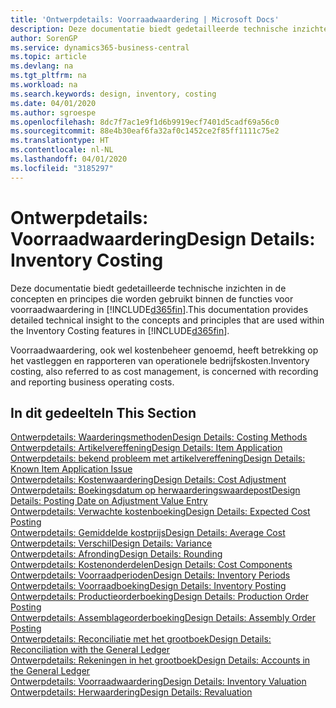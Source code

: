 ```yaml
---
title: 'Ontwerpdetails: Voorraadwaardering | Microsoft Docs'
description: Deze documentatie biedt gedetailleerde technische inzichten in de concepten en principes die worden gebruikt binnen de functies voor voorraadwaardering in Business Central.
author: SorenGP
ms.service: dynamics365-business-central
ms.topic: article
ms.devlang: na
ms.tgt_pltfrm: na
ms.workload: na
ms.search.keywords: design, inventory, costing
ms.date: 04/01/2020
ms.author: sgroespe
ms.openlocfilehash: 8dc7f7ac1e9f1d6b9919ecf7401d5cadf69a56c0
ms.sourcegitcommit: 88e4b30eaf6fa32af0c1452ce2f85ff1111c75e2
ms.translationtype: HT
ms.contentlocale: nl-NL
ms.lasthandoff: 04/01/2020
ms.locfileid: "3185297"
---
```

# <a name="design-details-inventory-costing"></a><span data-ttu-id="bf96f-103">Ontwerpdetails: Voorraadwaardering</span><span class="sxs-lookup"><span data-stu-id="bf96f-103">Design Details: Inventory Costing</span></span>
<span data-ttu-id="bf96f-104">Deze documentatie biedt gedetailleerde technische inzichten in de concepten en principes die worden gebruikt binnen de functies voor voorraadwaardering in [!INCLUDE[d365fin](includes/d365fin_md.md)].</span><span class="sxs-lookup"><span data-stu-id="bf96f-104">This documentation provides detailed technical insight to the concepts and principles that are used within the Inventory Costing features in [!INCLUDE[d365fin](includes/d365fin_md.md)].</span></span>  

<span data-ttu-id="bf96f-105">Voorraadwaardering, ook wel kostenbeheer genoemd, heeft betrekking op het vastleggen en rapporteren van operationele bedrijfskosten.</span><span class="sxs-lookup"><span data-stu-id="bf96f-105">Inventory costing, also referred to as cost management, is concerned with recording and reporting business operating costs.</span></span>  

## <a name="in-this-section"></a><span data-ttu-id="bf96f-106">In dit gedeelte</span><span class="sxs-lookup"><span data-stu-id="bf96f-106">In This Section</span></span>  
[<span data-ttu-id="bf96f-107">Ontwerpdetails: Waarderingsmethoden</span><span class="sxs-lookup"><span data-stu-id="bf96f-107">Design Details: Costing Methods</span></span>](design-details-costing-methods.md)  
[<span data-ttu-id="bf96f-108">Ontwerpdetails: Artikelvereffening</span><span class="sxs-lookup"><span data-stu-id="bf96f-108">Design Details: Item Application</span></span>](design-details-item-application.md)  
[<span data-ttu-id="bf96f-109">Ontwerpdetails: bekend probleem met artikelvereffening</span><span class="sxs-lookup"><span data-stu-id="bf96f-109">Design Details: Known Item Application Issue</span></span>](design-details-inventory-zero-level-open-item-ledger-entries.md)  
[<span data-ttu-id="bf96f-110">Ontwerpdetails: Kostenwaardering</span><span class="sxs-lookup"><span data-stu-id="bf96f-110">Design Details: Cost Adjustment</span></span>](design-details-cost-adjustment.md)  
[<span data-ttu-id="bf96f-111">Ontwerpdetails: Boekingsdatum op herwaarderingswaardepost</span><span class="sxs-lookup"><span data-stu-id="bf96f-111">Design Details: Posting Date on Adjustment Value Entry</span></span>](design-details-inventory-adjustment-value-entry-posting-date.md)  
[<span data-ttu-id="bf96f-112">Ontwerpdetails: Verwachte kostenboeking</span><span class="sxs-lookup"><span data-stu-id="bf96f-112">Design Details: Expected Cost Posting</span></span>](design-details-expected-cost-posting.md)  
[<span data-ttu-id="bf96f-113">Ontwerpdetails: Gemiddelde kostprijs</span><span class="sxs-lookup"><span data-stu-id="bf96f-113">Design Details: Average Cost</span></span>](design-details-average-cost.md)  
[<span data-ttu-id="bf96f-114">Ontwerpdetails: Verschil</span><span class="sxs-lookup"><span data-stu-id="bf96f-114">Design Details: Variance</span></span>](design-details-variance.md)  
[<span data-ttu-id="bf96f-115">Ontwerpdetails: Afronding</span><span class="sxs-lookup"><span data-stu-id="bf96f-115">Design Details: Rounding</span></span>](design-details-rounding.md)  
[<span data-ttu-id="bf96f-116">Ontwerpdetails: Kostenonderdelen</span><span class="sxs-lookup"><span data-stu-id="bf96f-116">Design Details: Cost Components</span></span>](design-details-cost-components.md)  
[<span data-ttu-id="bf96f-117">Ontwerpdetails: Voorraadperioden</span><span class="sxs-lookup"><span data-stu-id="bf96f-117">Design Details: Inventory Periods</span></span>](design-details-inventory-periods.md)  
[<span data-ttu-id="bf96f-118">Ontwerpdetails: Voorraadboeking</span><span class="sxs-lookup"><span data-stu-id="bf96f-118">Design Details: Inventory Posting</span></span>](design-details-inventory-posting.md)  
[<span data-ttu-id="bf96f-119">Ontwerpdetails: Productieorderboeking</span><span class="sxs-lookup"><span data-stu-id="bf96f-119">Design Details: Production Order Posting</span></span>](design-details-production-order-posting.md)  
[<span data-ttu-id="bf96f-120">Ontwerpdetails: Assemblageorderboeking</span><span class="sxs-lookup"><span data-stu-id="bf96f-120">Design Details: Assembly Order Posting</span></span>](design-details-assembly-order-posting.md)  
[<span data-ttu-id="bf96f-121">Ontwerpdetails: Reconciliatie met het grootboek</span><span class="sxs-lookup"><span data-stu-id="bf96f-121">Design Details: Reconciliation with the General Ledger</span></span>](design-details-reconciliation-with-the-general-ledger.md)  
[<span data-ttu-id="bf96f-122">Ontwerpdetails: Rekeningen in het grootboek</span><span class="sxs-lookup"><span data-stu-id="bf96f-122">Design Details: Accounts in the General Ledger</span></span>](design-details-accounts-in-the-general-ledger.md)  
[<span data-ttu-id="bf96f-123">Ontwerpdetails: Voorraadwaardering</span><span class="sxs-lookup"><span data-stu-id="bf96f-123">Design Details: Inventory Valuation</span></span>](design-details-inventory-valuation.md)  
[<span data-ttu-id="bf96f-124">Ontwerpdetails: Herwaardering</span><span class="sxs-lookup"><span data-stu-id="bf96f-124">Design Details: Revaluation</span></span>](design-details-revaluation.md)
